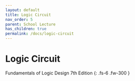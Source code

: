 ```yaml
---
layout: default
title: Logic Circuit
nav_order: 5
parent: School Lecture
has_children: true
permalink: /docs/logic-circuit
---
```


# Logic Circuit

Fundamentals of Logic Design 7th Edition
{: .fs-6 .fw-300 }

